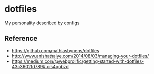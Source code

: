# dotfiles
My personality described by configs

## Reference
- https://github.com/mathiasbynens/dotfiles
- http://www.anishathalye.com/2014/08/03/managing-your-dotfiles/
- https://medium.com/@webprolific/getting-started-with-dotfiles-43c3602fd789#.crs4qobzd
